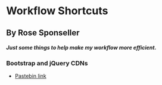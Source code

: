 # Workflow Shortcuts

By Rose Sponseller
---

##### Just some things to help make my workflow more efficient.

### Bootstrap and jQuery CDNs

* [Pastebin link](https://pastebin.com/bmMDBWWy)
